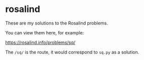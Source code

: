 # rosalind

These are my solutions to the Rosalind problems.

You can view them here, for example:

https://rosalind.info/problems/sq/

The `/sq/` is the route, it would correspond to `sq.py` as a solution.
